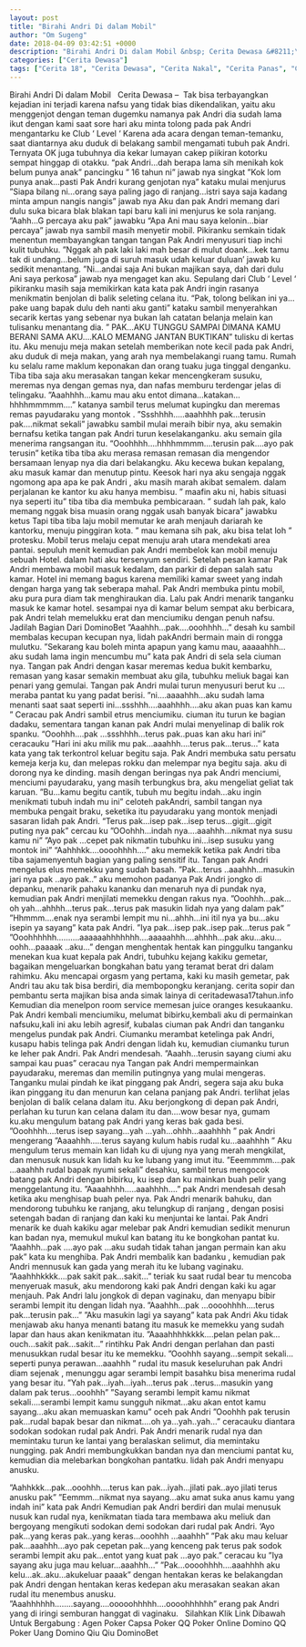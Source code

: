 ```yaml
---
layout: post
title: "Birahi Andri Di dalam Mobil"
author: "Om Sugeng"
date: 2018-04-09 03:42:51 +0000
description: "Birahi Andri Di dalam Mobil &nbsp; Cerita Dewasa &#8211;\u00a0\u00a0Tak bisa terbayangkan kejadian ini terjadi karena nafsu yang tidak bias dikendalikan, yaitu aku menggenjot dengan teman dugemku namanya pak A..."
categories: ["Cerita Dewasa"]
tags: ["Cerita 18", "Cerita Dewasa", "Cerita Nakal", "Cerita Panas", "Cerita Sex"]
---
```



Birahi Andri Di dalam Mobil
&nbsp;
Cerita Dewasa &#8211;  Tak bisa terbayangkan kejadian ini terjadi karena nafsu yang tidak bias dikendalikan, yaitu aku menggenjot dengan teman dugemku namanya pak Andri dia sudah lama ikut dengan kami saat sore hari aku minta tolong pada pak Andri mengantarku ke Club &#8216; Level &#8216; Karena ada acara dengan teman-temanku, saat diantarnya aku duduk di belakang sambil mengamati tubuh pak Andri.
Ternyata OK juga tubuhnya dia kekar lumayan cakep piikiran kotorku sempat hinggap di otakku.
“pak Andri…dah berapa lama sih menikah kok belum punya anak” pancingku
” 16 tahun ni” jawab nya singkat
”Kok lom punya anak…pasti Pak Andri kurang genjotan nya” kataku mulai menjurus
”Siapa bilang ni…orang saya paling jago di ranjang…istri saya saja kadang minta ampun nangis nangis” jawab nya
Aku dan pak Andri memang dari dulu suka bicara blak blakan tapi baru kali ini menjurus ke sola ranjang.
”Aahh…G percaya aku pak” jawabku
“Apa Ani mau saya kelonin…biar percaya” jawab nya sambil masih menyetir mobil.
Pikiranku semkain tidak menentun membayangkan tangan tangan Pak Andri menyusuri tiap inchi kulit tubuhku.
”Nggak ah pak laki laki mah besar di mulut doank…kek tamu tak di undang…belum juga di suruh masuk udah keluar duluan’ jawab ku sedikit menantang.
”Ni…andai saja Ani bukan majikan saya, dah dari dulu Ani saya perkosa” jawab nya mengaget kan aku.
Sepulang dari Club &#8216; Level &#8216; pikiranku masih saja memikirkan kata kata pak Andri
ingin rasanya menikmatin benjolan di balik seleting celana itu.
“Pak, tolong belikan ini ya…pake uang bapak dulu deh nanti aku ganti” kataku sambil menyerahkan secarik kertas yang sebenar nya bukan lah catatan belanja melain kan tulisanku menantang dia.
” PAK…AKU TUNGGU SAMPAI DIMANA KAMU BERANI SAMA AKU….KALO MEMANG JANTAN BUKTIKAN”
tulisku di kertas itu.
Aku menuju meja makan setelah memberikan note kecil pada pak Andri, aku duduk di meja makan, yang arah nya membelakangi ruang tamu.
Rumah ku selalu rame maklum keponakan dan orang tuaku juga tinggal denganku. Tiba tiba saja aku merasakan tangan kekar mencengkeram susuku, meremas nya dengan gemas nya, dan nafas memburu terdengar jelas di telingaku.
”Aaahhhh…kamu mau aku entot dimana…katakan…hhhhmmmmm….” katanya sambil terus melumat kupingku dan meremas remas payudaraku yang montok .
”Ssshhhh…..aaahhhh pak…terusin pak….nikmat sekali” jawabku sambil mulai meraih bibir nya, aku semakin bernafsu ketika tangan pak Andri turun keselakanganku. aku semain gila menerima rangsangan itu.
“Ooohhhh….hhhhmmmm….terusin pak….ayo pak terusin” ketika tiba tiba aku merasa remasan remasan dia mengendor bersamaan lenyap nya dia dari belakangku. Aku kecewa bukan kepalang, aku masuk kamar dan menutup pintu.
Keesok hari nya aku sengaja nggak ngomong apa apa ke pak Andri , aku masih marah akibat semalem. dalam perjalanan ke kantor ku aku hanya membisu.
” maafin aku ni, habis situasi nya seperti itu” tiba tiba dia membuka pembicaraan.
” sudah lah pak, kalo memang nggak bisa muasin orang nggak usah banyak bicara” jawabku ketus
Tapi tiba tiba laju mobil memutar ke arah menjauh dariarah ke kantorku, menuju pinggiran kota.
” mau kemana sih pak, aku bisa telat loh ” protesku.
Mobil terus melaju cepat menuju arah utara mendekati area pantai. sepuluh menit kemudian pak Andri membelok kan mobil menuju sebuah Hotel. dalam hati aku tersenyum sendiri.
Setelah pesan kamar Pak Andri membawa mobil masuk kedalam, dan parkir di depan salah satu kamar. Hotel ini memang bagus karena memiliki kamar sweet yang indah dengan harga yang tak seberapa mahal.
Pak Andri membuka pintu mobil, aku pura pura diam tak menghiraukan dia. Lalu pak Andri menarik tanganku masuk ke kamar hotel. sesampai nya di kamar belum sempat aku berbicara, pak Andri telah memelukku erat dan menciumiku dengan penuh nafsu.
Jadilah Bagian Dari DominoBet
”Aaahhh…pak….ooohhhh…” desah ku sambil membalas kecupan kecupan nya, lidah pakAndri bermain main di rongga mulutku.
”Sekarang kau boleh minta apapun yang kamu mau, aaaaahhh…aku sudah lama ingin mencumbu mu” kata pak Andri di sela sela ciuman nya.
Tangan pak Andri dengan kasar meremas kedua bukit kembarku, remasan yang kasar semakin membuat aku gila, tubuhku meliuk bagai kan penari yang gemulai.
Tangan pak Andri mulai turun menyusuri berut ku …meraba pantat ku yang padat berisi.
”ni….aaaahhh…aku sudah lama menanti saat saat seperti ini…ssshhh….aaahhhh….aku akan puas kan kamu ”
Ceracau pak Andri sambil etrus menciumiku. ciuman itu turun ke bagian dadaku, sementara tangan kanan pak Andri mulai menyelinap di balik rok spanku.
“Ooohhh….pak …ssshhhh…terus pak..puas kan aku hari ini” ceracauku
”Hari ini aku milik mu pak…aaahhh….terus pak…terus…” kata kata yang tak terkontrol keluar begitu saja.
Pak Andri membuka satu persatu kemeja kerja ku, dan melepas rokku dan melempar nya begitu saja. aku di dorong nya ke dinding. masih dengan beringas nya pak Andri menciumi, menciumi payudaraku, yang masih terbungkus bra, aku mengeliat geliat tak karuan.
”Bu…kamu begitu cantik, tubuh mu begitu indah…aku ingin menikmati tubuh indah mu ini” celoteh pakAndri, sambil tangan nya membuka pengait braku, seketika itu payudaraku yang montok menjadi sasaran lidah pak Andri.
“Terus pak…isep pak…isep terus…gigit…gigit puting nya pak” cercau ku
”OOohhh…indah nya….aaahhh…nikmat nya susu kamu ni”
”Ayo pak …cepet pak nikmatin tubuhku ini…isep susuku yang montok ini”
“Aahhhkk….oooohhhh….” aku memekik ketika pak Andri tiba tiba sajamenyentuh bagian yang paling sensitif itu.
Tangan pak Andri mengelus elus memekku yang sudah basah.
”Pak…terus ..aaahhh…masukin jari nya pak ..ayo pak..” aku memohon padanya
Pak Andri jongko di depanku, menarik pahaku kananku dan menaruh nya di pundak nya, kemudian pak Andri menjilati memekku dengan rakus nya.
”Ooohhh…pak…oh yah…ahhhh…terus pak…terus pak masukin lidah nya yang dalam pak”
”Hhmmm….enak nya serambi lempit mu ni…ahhh…ini itil nya ya bu…aku isepin ya sayang” kata pak Andri.
”Iya pak…isep pak..isep pak…terus pak ”
”Ooohhhhhh……….aaaaaahhhhhhh….aaaaahhh….ahhhh…pak aku…aku…oohh…paaaak ..aku…” dengan menghentak hentak kan pinggulku tanganku menekan kua kuat kepala pak Andri, tubuhku kejang kakiku gemetar, bagaikan mengeluarkan bongkahan batu yang teramat berat dri dalam rahimku.
Aku mencapai orgasm yang pertama, kaki ku masih gemetar, pak Andri tau aku tak bisa berdiri, dia membopongku keranjang. cerita sopir dan pembantu serta majikan bisa anda simak lainya di ceritadewasa17tahun.info Kemudian dia menelpon room service memesan juice oranges kesukaanku.
Pak Andri kembali menciumiku, melumat bibirku,kembali aku di permainkan nafsuku,kali ini aku lebih agresif, kubalas ciuman pak Andri dan tanganku mengelus pundak pak Andri.
Ciumanku merambat ketelinga pak Andri, kusapu habis telinga pak Andri dengan lidah ku, kemudian ciumanku turun ke leher pak Andri. Pak Andri mendesah.
”Aaahh…terusin sayang ciumi aku sampai kau puas” ceracau nya
Tangan pak Andri mempermainkan payudaraku, meremas dan memilin putingnya yang mulai mengeras.
Tanganku mulai pindah ke ikat pinggang pak Andri, segera saja aku buka ikan pinggang itu dan menurun kan celana panjang pak Andri. terlihat jelas benjolan di balik celana dalam itu.
Aku berjongkong di depan pak Andri, perlahan ku turun kan celana dalam itu dan….wow besar nya, gumam ku.aku mengulum batang pak Andri yang keras bak gada besi.
”Ooohhhh….terus isep sayang…yah …yah…ohhh…aaahhhh ” pak Andri mengerang
”Aaaahhh…..terus sayang kulum habis rudal ku…aaahhhh ”
Aku mengulum terus memain kan lidah ku di ujung nya yang merah mengkilat, dan menusuk nusuk kan lidah ku ke lubang yang imut itu.
”Eeemmmm….pak …aaahhh rudal bapak nyumi sekali” desahku, sambil terus mengocok batang pak Andri dengan bibirku, ku isep dan ku mainkan buah pelir yang menggelantung itu.
”Aaaahhhh…..aaahhhh….” pak Andri mendesah desah ketika aku menghisap buah peler nya.
Pak Andri menarik bahuku, dan mendorong tubuhku ke ranjang, aku telungkup di ranjang , dengan posisi setengah badan di ranjang dan kaki ku menjuntai ke lantai.
Pak Andri menarik ke duah kakiku agar melebar pak Andri kemudian sedikit menurun kan badan nya, memukul mukul kan batang itu ke bongkohan pantat ku.
”Aaahhh…pak ….ayo pak …aku sudah tidak tahan jangan permain kan aku pak” kata ku menghiba.
Pak Andri membalik kan badanku , kemudian pak Andri mennusuk kan gada yang merah itu ke lubang vaginaku.
”Aaahhhkkkk….pak sakit pak…sakit…” teriak ku saat rudal bear tu mencoba menyeruak masuk, aku mendorong kaki pak Andri dengan kaki ku agar menjauh.
Pak Andri lalu jongkok di depan vaginaku, dan menyapu bibir serambi lempit itu dengan lidah nya.
”Aaahhh…pak …oooohhhh….terus pak…terusin pak…”
”Aku masukin lagi ya sayang” kata pak Andri
Aku tidak menjawab aku hanya menanti batang itu masuk ke memekku yang sudah lapar dan haus akan kenikmatan itu.
”Aaaahhhhkkkk….pelan pelan pak…ouch…sakit pak…sakit…” rintihku
Pak Andri dengan perlahan dan pasti menusukkan rudal besar itu ke memekku.
”Ooohhh sayang…sempit sekali…seperti punya perawan…aaahhh ”
rudal itu masuk keseluruhan pak Andri diam sejenak , menunggu agar serambi lempit basahku bisa menerima rudal yang besar itu.
”Yah pak…iyah…iyah…terus pak ..terus…masukin yang dalam pak terus…ooohhh”
”Sayang serambi lempit kamu nikmat sekali….serambi lempit kamu sungguh nikmat…aku akan entot kamu sayang…aku akan memuaskan kamu” oceh pak Andri
”Ooohhh pak terusin pak…rudal bapak besar dan nikmat….oh ya…yah..yah…” ceracauku diantara sodokan sodokan rudal pak Andri.
Pak Andri menarik rudal nya dan memintaku turun ke lantai yang beralaskan selimut, dia memintaku nungging. pak Andri membungkukkan bandan nya dan menciumi pantat ku, kemudian dia melebarkan bongkohan pantatku. lidah pak Andri menyapu anusku.

”Aahhkkk…pak…ooohhh….terus kan pak…iyah…jilati pak..ayo jilati terus anusku pak”
”Eemmm…nikmat nya sayang…aku amat suka anus kamu yang indah ini” kata pak Andri
Kemudian pak Andri berdiri dan mulai menusuk nusuk kan rudal nya, kenikmatan tiada tara membawa aku meliuk dan bergoyang mengikuti sodokan demi sodokan dari rudal pak Andri.
‘Ayo pak…yang keras pak..yang keras…ooohhh …aaahhh”
”Pak aku mau keluar pak…aaahhh…ayo pak cepetan pak…yang kenceng pak terus pak sodok serambi lempit aku pak…entot yang kuat pak …ayo pak.” ceracau ku
”Iya sayang aku juga mau keluar…aaahhh…”
”Pak…oooohhhh….aaahhhh aku kelu…ak..aku…akukeluar paaak” dengan hentakan keras ke belakangdan pak Andri dengan hentakan keras kedepan aku merasakan seakan akan rudal itu menembus anusku.
”Aaahhhhhh……..sayang….ooooohhhhh….oooohhhhhh” erang pak Andri yang di iringi semburan hanggat di vaginaku.
&nbsp;
Silahkan Klik Link Dibawah Untuk Bergabung :
Agen Poker
Capsa
Poker QQ
Poker Online
Domino QQ
Poker Uang
Domino Qiu Qiu
DominoBet
